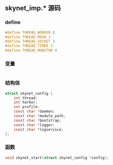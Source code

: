 ## skynet_imp.* 源码

### define
```c
#define THREAD_WORKER 0
#define THREAD_MAIN 1
#define THREAD_SOCKET 2
#define THREAD_TIMER 3
#define THREAD_MONITOR 4
```

### 变量
```c
```

### 结构体
```c
struct skynet_config {
    int thread;
    int harbor;
    int profile;
    const char *daemon;
    const char *module_path;
    const char *bootstrap;
    const char *logger;
    const char *logservice;
};
```

### 函数
```c
void skynet_start(struct skynet_config *config);
```
